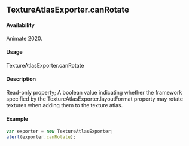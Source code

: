 ## TextureAtlasExporter.canRotate

#### Availability

Animate 2020.

#### Usage

TextureAtlasExporter.canRotate

#### Description

Read-only property; A boolean value indicating whether the framework specified by the TextureAtlasExporter.layoutFormat property may rotate textures when adding them to the texture atlas.

#### Example

``` javascript
var exporter = new TextureAtlasExporter;
alert(exporter.canRotate);
````
